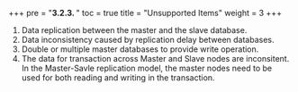 +++
pre = "<b>3.2.3. </b>"
toc = true
title = "Unsupported Items"
weight = 3
+++

1. Data replication between the master and the slave database.
1. Data inconsistency caused by replication delay between databases.
1. Double or multiple master databases to provide write operation.
1. The data for transaction across Master and Slave nodes are inconsitent. In the Master-Savle replication model, the master nodes need to be used for both reading and writing in the transaction.
